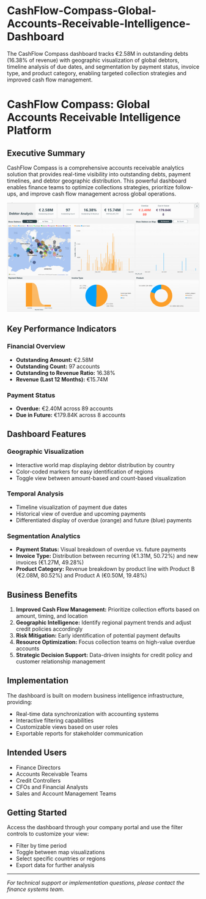 # CashFlow-Compass-Global-Accounts-Receivable-Intelligence-Dashboard
The CashFlow Compass dashboard tracks €2.58M in outstanding debts (16.38% of revenue) with geographic visualization of global debtors, timeline analysis of due dates, and segmentation by payment status, invoice type, and product category, enabling targeted collection strategies and improved cash flow management.

# CashFlow Compass: Global Accounts Receivable Intelligence Platform

## Executive Summary
CashFlow Compass is a comprehensive accounts receivable analytics solution that provides real-time visibility into outstanding debts, payment timelines, and debtor geographic distribution. This powerful dashboard enables finance teams to optimize collections strategies, prioritize follow-ups, and improve cash flow management across global operations.

![Cashflow Compass Dashboard](Cashflow-Compass.png)

## Key Performance Indicators

### Financial Overview
- **Outstanding Amount:** €2.58M
- **Outstanding Count:** 97 accounts
- **Outstanding to Revenue Ratio:** 16.38%
- **Revenue (Last 12 Months):** €15.74M

### Payment Status
- **Overdue:** €2.40M across 89 accounts
- **Due in Future:** €179.84K across 8 accounts

## Dashboard Features

### Geographic Visualization
- Interactive world map displaying debtor distribution by country
- Color-coded markers for easy identification of regions
- Toggle view between amount-based and count-based visualization

### Temporal Analysis
- Timeline visualization of payment due dates
- Historical view of overdue and upcoming payments
- Differentiated display of overdue (orange) and future (blue) payments

### Segmentation Analytics
- **Payment Status:** Visual breakdown of overdue vs. future payments
- **Invoice Type:** Distribution between recurring (€1.31M, 50.72%) and new invoices (€1.27M, 49.28%)
- **Product Category:** Revenue breakdown by product line with Product B (€2.08M, 80.52%) and Product A (€0.50M, 19.48%)

## Business Benefits
1. **Improved Cash Flow Management:** Prioritize collection efforts based on amount, timing, and location
2. **Geographic Intelligence:** Identify regional payment trends and adjust credit policies accordingly
3. **Risk Mitigation:** Early identification of potential payment defaults
4. **Resource Optimization:** Focus collection teams on high-value overdue accounts
5. **Strategic Decision Support:** Data-driven insights for credit policy and customer relationship management

## Implementation
The dashboard is built on modern business intelligence infrastructure, providing:
- Real-time data synchronization with accounting systems
- Interactive filtering capabilities
- Customizable views based on user roles
- Exportable reports for stakeholder communication

## Intended Users
- Finance Directors
- Accounts Receivable Teams
- Credit Controllers
- CFOs and Financial Analysts
- Sales and Account Management Teams

## Getting Started
Access the dashboard through your company portal and use the filter controls to customize your view:
- Filter by time period
- Toggle between map visualizations
- Select specific countries or regions
- Export data for further analysis

---

*For technical support or implementation questions, please contact the finance systems team.*
